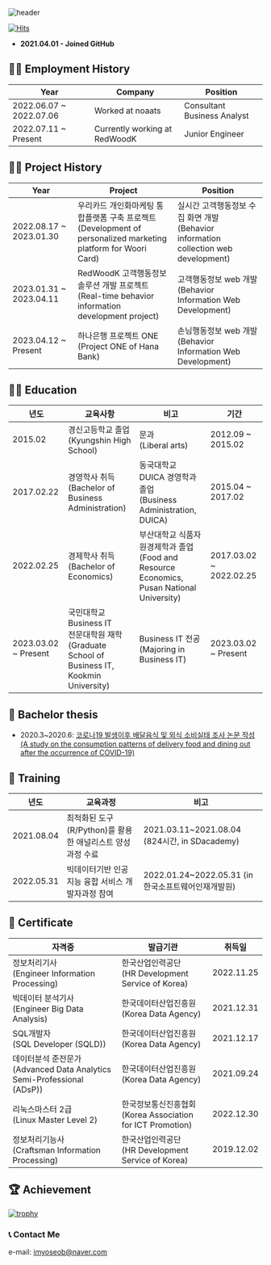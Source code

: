 ![header](https://capsule-render.vercel.app/api?type=waving&reversal=True&color=gradient&text=%20Yun%20Yoseob%20&height=200&section=header&fontSize=50&fontAlign=75&fontAlignY=45)

[![Hits](https://hits.seeyoufarm.com/api/count/incr/badge.svg?url=https%3A%2F%2Fgithub.com%2Fyunyoseob&count_bg=%2379C83D&title_bg=%23555555&icon=macys.svg&icon_color=%23E7E7E7&title=hits&edge_flat=false)](https://hits.seeyoufarm.com)

- **2021.04.01 - Joined GitHub**

## 👨‍💼 Employment History

| Year   |  Company   |  Position   |
|---|---|---|
| 2022.06.07 ~ 2022.07.06 | Worked at noaats | Consultant Business Analyst |
| 2022.07.11 ~ Present |  Currently working at RedWoodK | Junior Engineer |

## 👨‍💻 Project History

| Year   |  Project | Position   |
|---|---|---|
| 2022.08.17 ~ 2023.01.30 | 우리카드 개인화마케팅 통합플랫폼 구축 프로젝트 <br> (Development of personalized marketing  platform for Woori Card) | 실시간 고객행동정보 수집 화면 개발 <br> (Behavior information collection web  development) |
| 2023.01.31 ~ 2023.04.11 | RedWoodK 고객행동정보 솔루션 개발 프로젝트 <br> (Real-time behavior information development project) | 고객행동정보 web 개발 <br> (Behavior Information Web Development) |
| 2023.04.12 ~ Present | 하나은행 프로젝트 ONE <br> (Project ONE of Hana Bank) | 손님행동정보 web 개발 <br> (Behavior Information Web Development)|

## 👨‍🎓 Education

| 년도   | 교육사항   | 비고   | 기간 |
|---|---|---|---|
| 2015.02   | 경신고등학교 졸업 <br> (Kyungshin High School)  | 문과 <br> (Liberal arts)   | 2012.09 ~ 2015.02 |
| 2017.02.22   | 경영학사 취득 <br> (Bachelor of Business Administration)  | 동국대학교 DUICA 경영학과 졸업 <br> (Business Administration, DUICA) | 2015.04 ~ 2017.02   |
| 2022.02.25   | 경제학사 취득 <br> (Bachelor of Economics) | 부산대학교 식품자원경제학과 졸업 <br> (Food and Resource Economics, Pusan National University) | 2017.03.02 ~ 2022.02.25   |
| 2023.03.02 ~ Present | 국민대학교 Business IT <br> 전문대학원 재학 <br> (Graduate School of Business IT, Kookmin University) | Business IT 전공 <br> (Majoring in Business IT)| 2023.03.02 ~ Present |

## 📑 Bachelor thesis
- 2020.3~2020.6: [코로나19 발생이후 배달음식 및 외식 소비실태 조사 논문 작성 <br> (A study on the consumption patterns of delivery food and dining out after the occurrence of COVID-19)](https://github.com/yunyoseob/PNU/blob/master/Study/%EC%BD%94%EB%A1%9C%EB%82%9819%20%EB%B0%9C%EC%83%9D%EC%9D%B4%ED%9B%84%20%EB%B0%B0%EB%8B%AC%EC%9D%8C%EC%8B%9D%20%EB%B0%8F%20%EC%99%B8%EC%8B%9D%20%EC%86%8C%EB%B9%84%EC%8B%A4%ED%83%9C%20%EC%A1%B0%EC%82%AC.pdf)

## 🏫 Training

| 년도   | 교육과정   | 비고   | 
|---|---|---|
| 2021.08.04   | 최적화된 도구(R/Python)를 활용한 애널리스트 양성과정 수료   | 2021.03.11~2021.08.04             (824시간, in SDacademy)   |
| 2022.05.31   | 빅데이터기반 인공지능 융합 서비스 개발자과정 참여   | 2022.01.24~2022.05.31 (in 한국소프트웨어인재개발원) |

## 📄 Certificate

| 자격증  | 발급기관   | 취득일   |
|---|---|---|
| 정보처리기사 <br> (Engineer Information Processing) | 한국산업인력공단 <br> (HR Development Service of Korea) | 2022.11.25 |
| 빅데이터 분석기사 <br>  (Engineer Big Data Analysis)   | 한국데이터산업진흥원 <br> (Korea Data Agency) | 2021.12.31   |
| SQL개발자 <br> (SQL Developer (SQLD))  | 한국데이터산업진흥원 <br> (Korea Data Agency)  | 2021.12.17   |
| 데이터분석 준전문가 <br> (Advanced Data Analytics Semi-Professional (ADsP))   | 한국데이터산업진흥원 <br> (Korea Data Agency)  | 2021.09.24   |
| 리눅스마스터 2급 <br> (Linux Master Level 2)  | 한국정보통신진흥협회 <br> (Korea Association for ICT Promotion) | 2022.12.30 |
| 정보처리기능사 <br> (Craftsman Information Processing)   | 한국산업인력공단 <br> (HR Development Service of Korea)  | 2019.12.02   |


## 🏆 Achievement

[![trophy](https://github-profile-trophy.vercel.app/?username=yunyoseob&row=2&column=3)](https://github.com/yunyoseob/github-profile-trophy)

### 📞 Contact Me
e-mail: imyoseob@naver.com
